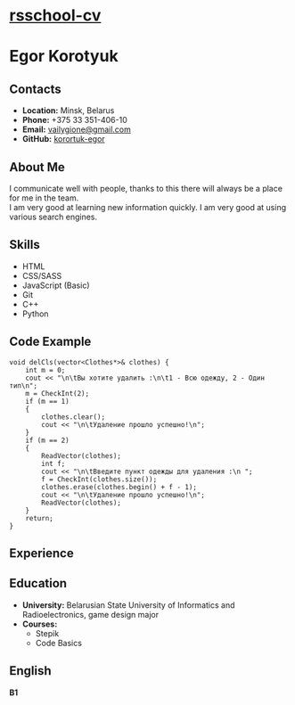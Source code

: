 # __[rsschool-cv](https://Tyiooo.github.io/rsschool-cv/)__

# __Egor Korotyuk__

## __Contacts__
- __Location:__ Minsk, Belarus
- __Phone:__ +375 33 351-406-10
- __Email:__ vailygione@gmail.com
- __GitHub:__ [korortuk-egor](https://github.com/Tyiooo)

## __About Me__
I communicate well with people, thanks to this there will always be a place for me in the team.\
I am very good at learning new information quickly. I am very good at using various search engines.

## __Skills__
- HTML
- CSS/SASS
- JavaScript (Basic)
- Git
- C++
- Python

## __Code Example__
```
void delCls(vector<Clothes*>& clothes) {
	int m = 0;
	cout << "\n\tВы хотите удалить :\n\t1 - Всю одежду, 2 - Один тип\n";
	m = CheckInt(2);
	if (m == 1)
	{
		clothes.clear();
		cout << "\n\tУдаление прошло успешно!\n";
	}
	if (m == 2)
	{
		ReadVector(clothes);
		int f;
		cout << "\n\tВведите пункт одежды для удаления :\n ";
		f = CheckInt(clothes.size());
		clothes.erase(clothes.begin() + f - 1);
		cout << "\n\tУдаление прошло успешно!\n";
		ReadVector(clothes);
	}
	return;
}
```

## __Experience__

## __Education__ 
- __University:__ Belarusian State University of Informatics and Radioelectronics, game design major
- __Courses:__
  - Stepik
  - Code Basics

## __English__
__B1__





